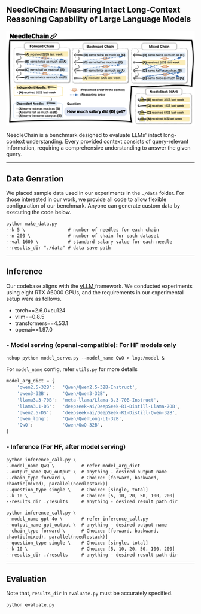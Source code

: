 
## NeedleChain: Measuring Intact Long-Context Reasoning Capability of Large Language Models

<!-- <p align="center">
🤗 <a href="https://huggingface.co/datasets/hyeonsss/needlechain"> Dataset on HuggingFace </a>
<br>
    📄 <a href="https://arxiv.org/abs/2507.22411"> Official Paper </a>
<br> -->

<p align="center">
  <img src="asset/needlechain.png" width="800"/>
</p>

NeedleChain is a benchmark designed to evaluate LLMs' intact long-context understanding. 
Every provided context consists of query-relevant information, requiring a comprehensive understanding to answer the given query.

---

## Data Genration

We placed sample data used in our experiments in the `./data` folder.
For those interested in our work, we provide all code to allow flexible configuration of our benchmark.
Anyone can generate custom data by executing the code below.

```
python make_data.py
--k 5 \                # number of needles for each chain
--n 200 \              # number of chain for each dataset
--val 1600 \           # standard salary value for each needle
--results_dir "./data" # data save path
```

---

## Inference

Our codebase aligns with the <a href="https://github.com/vllm-project/vllm"> vLLM </a> framework. We conducted experiments using eight RTX A6000 GPUs, and the requirements in our experimental setup were as follows.
- torch==2.6.0+cu124
- vllm==0.8.5
- transformers==4.53.1
- openai==1.97.0


### - Model serving (openai-compatible): For HF models only
```
nohup python model_serve.py --model_name QwQ > logs/model &
```
For ```model_name``` config, refer ```utils.py``` for more details

```python
model_arg_dict = {
    'qwen2.5-32B':   'Qwen/Qwen2.5-32B-Instruct',
    'qwen3-32B':     'Qwen/Qwen3-32B',
    'llama3.3-70B':  'meta-llama/Llama-3.3-70B-Instruct',
    'llama3.1-DS':   'deepseek-ai/DeepSeek-R1-Distill-Llama-70B',
    'qwen2.5-DS':    'deepseek-ai/DeepSeek-R1-Distill-Qwen-32B',
    'qwen_long':     'Qwen/QwenLong-L1-32B',
    'QwQ':           'Qwen/QwQ-32B',
}
```

### - Inference (For HF, after model serving)

```
python inference_call.py \
--model_name QwQ \          # refer model_arg_dict
--output_name QwQ_output \  # anything - desired output name
--chain_type forward \      # Choice: [forward, backward, chaotic(mixed), parallel(needlestack)]
--question_type single \    # Choice: [single, total]
--k 10 \                    # Choice: [5, 10, 20, 50, 100, 200]
--results_dir ./results     # anything - desired result path dir
```

```
python inference_call.py \
--model_name gpt-4o \       # refer inference_call.py
--output_name gpt_output \  # anything - desired output name
--chain_type forward \      # Choice: [forward, backward, chaotic(mixed), parallel(needlestack)]
--question_type single \    # Choice: [single, total]
--k 10 \                    # Choice: [5, 10, 20, 50, 100, 200]
--results_dir ./results     # anything - desired result path dir
```


---

## Evaluation

Note that, ```results_dir``` in `evaluate.py` must be accurately specified.
```
python evaluate.py
```




